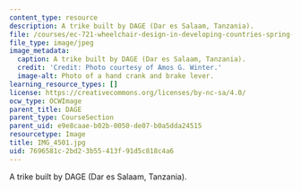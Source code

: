 ```yaml
---
content_type: resource
description: A trike built by DAGE (Dar es Salaam, Tanzania).
file: /courses/ec-721-wheelchair-design-in-developing-countries-spring-2009/7696581c2bd23b55413f91d5c818c4a6_IMG_4501.jpg
file_type: image/jpeg
image_metadata:
  caption: A trike built by DAGE (Dar es Salaam, Tanzania).
  credit: 'Credit: Photo courtesy of Amos G. Winter.'
  image-alt: Photo of a hand crank and brake lever.
learning_resource_types: []
license: https://creativecommons.org/licenses/by-nc-sa/4.0/
ocw_type: OCWImage
parent_title: DAGE
parent_type: CourseSection
parent_uid: e9e8caae-b02b-0050-de07-b0a5dda24515
resourcetype: Image
title: IMG_4501.jpg
uid: 7696581c-2bd2-3b55-413f-91d5c818c4a6
---
```

A trike built by DAGE (Dar es Salaam, Tanzania).